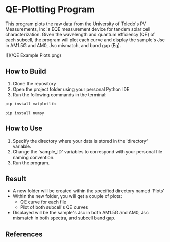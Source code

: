 # QE-Plotting Program
 This program plots the raw data from the University of Toledo's PV Measurements, Inc.'s EQE measurement device for tandem solar cell characterization. Given the wavelength and quantum efficiency (QE) of each subcell, the program will plot each curve and display the sample's Jsc in AM1.5G and AM0, Jsc mismatch, and band gap (Eg). 

![](/QE Example Plots.png)



## How to Build
1. Clone the repository
2. Open the project folder using your personal Python IDE
3. Run the following commands in the terminal:
```
pip install matplotlib
```
```
pip install numpy
```

## How to Use
1. Specify the directory where your data is stored in the 'directory' variable.
2. Change the 'sample_ID' variables to correspond with your personal file naming convention.
3. Run the program.

## Result
- A new folder will be created within the specified directory named 'Plots'
- Within the new folder, you will get a couple of plots:
  * QE curve for each file
  * Plot of both subcell's QE curves
- Displayed will be the sample's Jsc in both AM1.5G and AM0, Jsc mismatch in both spectra, and subcell band gap. 

## References
